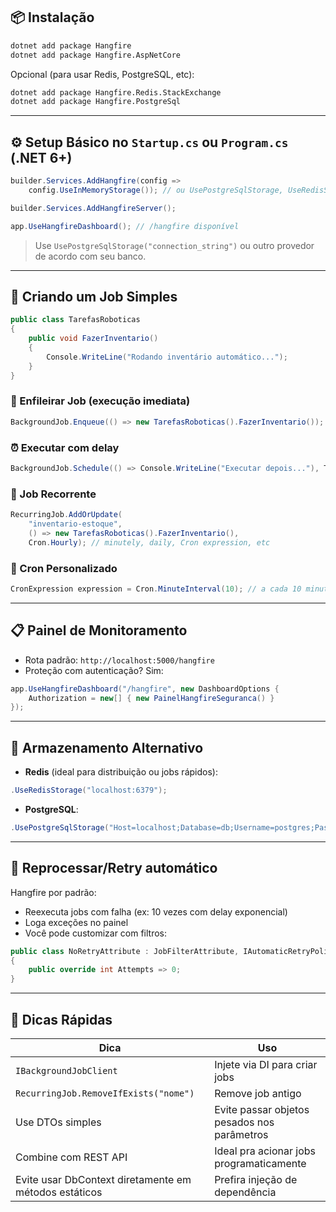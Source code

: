 ## 📦 Instalação

```bash
dotnet add package Hangfire
dotnet add package Hangfire.AspNetCore
```

Opcional (para usar Redis, PostgreSQL, etc):

```bash
dotnet add package Hangfire.Redis.StackExchange
dotnet add package Hangfire.PostgreSql
```

---

## ⚙️ Setup Básico no `Startup.cs` ou `Program.cs` (.NET 6+)

```csharp
builder.Services.AddHangfire(config =>
    config.UseInMemoryStorage()); // ou UsePostgreSqlStorage, UseRedisStorage, etc.

builder.Services.AddHangfireServer();

app.UseHangfireDashboard(); // /hangfire disponível
```

> Use `UsePostgreSqlStorage("connection_string")` ou outro provedor de acordo com seu banco.

---

## 🧪 Criando um Job Simples

```csharp
public class TarefasRoboticas
{
    public void FazerInventario()
    {
        Console.WriteLine("Rodando inventário automático...");
    }
}
```

### 🚀 Enfileirar Job (execução imediata)

```csharp
BackgroundJob.Enqueue(() => new TarefasRoboticas().FazerInventario());
```

### ⏰ Executar com delay

```csharp
BackgroundJob.Schedule(() => Console.WriteLine("Executar depois..."), TimeSpan.FromMinutes(5));
```

### 🔁 Job Recorrente

```csharp
RecurringJob.AddOrUpdate(
    "inventario-estoque",
    () => new TarefasRoboticas().FazerInventario(),
    Cron.Hourly); // minutely, daily, Cron expression, etc
```

### 🔄 Cron Personalizado

```csharp
CronExpression expression = Cron.MinuteInterval(10); // a cada 10 minutos
```

---

## 📋 Painel de Monitoramento

- Rota padrão: `http://localhost:5000/hangfire`
- Proteção com autenticação? Sim:

```csharp
app.UseHangfireDashboard("/hangfire", new DashboardOptions {
    Authorization = new[] { new PainelHangfireSeguranca() }
});
```

---

## 🧠 Armazenamento Alternativo

- **Redis** (ideal para distribuição ou jobs rápidos):
```csharp
.UseRedisStorage("localhost:6379");
```

- **PostgreSQL**:
```csharp
.UsePostgreSqlStorage("Host=localhost;Database=db;Username=postgres;Password=123");
```

---

## 🔄 Reprocessar/Retry automático

Hangfire por padrão:
- Reexecuta jobs com falha (ex: 10 vezes com delay exponencial)
- Loga exceções no painel
- Você pode customizar com filtros:

```csharp
public class NoRetryAttribute : JobFilterAttribute, IAutomaticRetryPolicy
{
    public override int Attempts => 0;
}
```

---

## 🧠 Dicas Rápidas

| Dica | Uso |
|------|-----|
| `IBackgroundJobClient` | Injete via DI para criar jobs |
| `RecurringJob.RemoveIfExists("nome")` | Remove job antigo |
| Use DTOs simples | Evite passar objetos pesados nos parâmetros |
| Combine com REST API | Ideal pra acionar jobs programaticamente |
| Evite usar DbContext diretamente em métodos estáticos | Prefira injeção de dependência |

